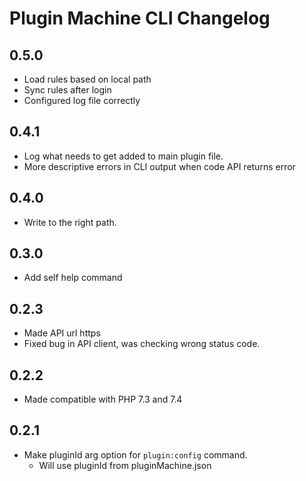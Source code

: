 # Plugin Machine CLI Changelog

## 0.5.0

- Load rules based on local path
- Sync rules after login
- Configured log file correctly
## 0.4.1

- Log what needs to get added to main plugin file.
- More descriptive errors in CLI output when code API returns error
## 0.4.0
- Write to the right path.
## 0.3.0
- Add self help command
## 0.2.3
- Made API url https
- Fixed bug in API client, was checking wrong status code.
## 0.2.2
- Made compatible with PHP 7.3 and 7.4

## 0.2.1
- Make pluginId arg option for `plugin:config` command.
    - Will use pluginId from pluginMachine.json

